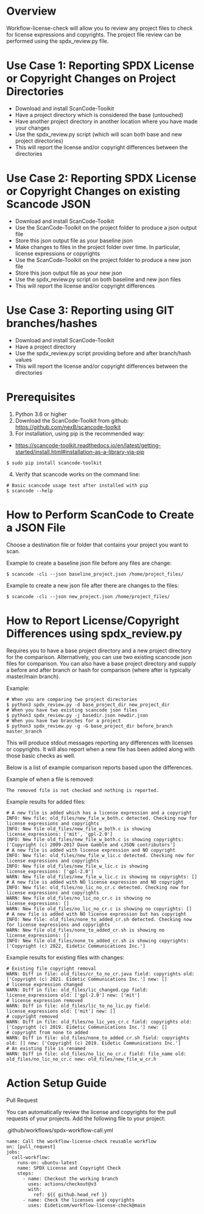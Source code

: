 # Overview
Workflow-license-check will allow you to review any project files to check for
license expressions and copyrights. The project file review can be performed
using the spdx_review.py file.

# Use Case 1: Reporting SPDX License or Copyright Changes on Project Directories
- Download and install ScanCode-Toolkit
- Have a project directory which is considered the base (untouched)
- Have another project directory in another location where you have made your changes
- Use the spdx_review.py script (which will scan both base and new project directories)
- This will report the license and/or copyright differences between the directories

# Use Case 2: Reporting SPDX License or Copyright Changes on existing Scancode JSON
- Download and install ScanCode-Toolkit
- Use the ScanCode-Toolkit on the project folder to produce a json output file
- Store this json output file as your baseline json
- Make changes to files in the project folder over time. In particular, license
  expressions or copyrights
- Use the ScanCode-Toolkit on the project folder to produce a new json file
- Store this json output file as your new json
- Use the spdx_review.py script on both baseline and new json files
- This will report the license and/or copyright differences

# Use Case 3: Reporting using GIT branches/hashes
- Download and install ScanCode-Toolkit
- Have a project directory
- Use the spdx_review.py script providing before and after branch/hash values
- This will report the license and/or copyright differences between the directories

# Prerequisites
1. Python 3.6 or higher
2. Download the ScanCode-Toolkit from github:
https://github.com/nexB/scancode-toolkit
3. For installation, using pip is the recommended way:
- https://scancode-toolkit.readthedocs.io/en/latest/getting-started/install.html#installation-as-a-library-via-pip
```
$ sudo pip install scancode-toolkit
```
4. Verify that scancode works on the command line:
```
# Basic scancode usage test after installed with pip
$ scancode --help
```

# How to Perform ScanCode to Create a JSON File
Choose a destination file or folder that contains your project you want to scan.

Example to create a baseline json file before any files are change:
```
$ scancode -cli --json baseline_project.json /home/project_files/
```
Example to create a new json file after there are changes to the files:
```
$ scancode -cli --json new_project.json /home/project_files/
```

# How to Report License/Copyright Differences using spdx_review.py
Requires you to have a base project directory and a new project directory for the comparison.
Alternatively, you can use two existing scancode json files for comparison.
You can also have a base project directory and supply a before and after branch
or hash for comparison (where after is typically master/main branch).

Example:
```
# When you are comparing two project directories
$ python3 spdx_review.py -d base_project_dir new_project_dir
# When you have two existing scancode json files
$ python3 spdx_review.py -j basedir.json newdir.json
# When you have two branches for a project
$ python3 spdx_review.py -g -G base_project_dir before_branch master_branch
```
This will produce stdout messages reporting any differences with licenses or
copyrights. It will also report when a new file has been added along with those
basic checks as well.

Below is a list of example comparison reports based upon the differences.

Example of when a file is removed:
```
The removed file is not checked and nothing is reported.
```
Example results for added files:
```
# A new file is added which has a license expression and a copyright
INFO: New file: old_files/new_file_w_both.c detected. Checking now for license expressions and copyrights
INFO: New file old_files/new_file_w_both.c is showing license_expressions: ['mit', 'gpl-2.0']
INFO: New file old_files/new_file_w_both.c is showing copyrights: ['Copyright (c) 2009-2017 Dave Gamble and cJSON contributors']
# A new file is added with license expression and NO copyright
INFO: New file: old_files/new_file_w_lic.c detected. Checking now for license expressions and copyrights
INFO: New file old_files/new_file_w_lic.c is showing license_expressions: ['gpl-2.0']
WARN: New file old_files/new_file_w_lic.c is showing no copyrights: []
# A new file is added with NO license expression and NO copyright
INFO: New file: old_files/no_lic_no_cr.c detected. Checking now for license expressions and copyrights
WARN: New file old_files/no_lic_no_cr.c is showing no license_expressions: []
WARN: New file old_files/no_lic_no_cr.c is showing no copyrights: []
# A new file is added with NO license expression but has copyright
INFO: New file: old_files/none_to_added_cr.sh detected. Checking now for license expressions and copyrights
WARN: New file old_files/none_to_added_cr.sh is showing no license_expressions: []
INFO: New file old_files/none_to_added_cr.sh is showing copyrights: ['Copyright (c) 2022, Eidetic Communications Inc.']
```

Example results for existing files with changes:
```
# Existing file copyright removal
WARN: Diff in file: old_files/cr_to_no_cr.java field: copyrights old: ['Copyright (c) 2021. Eidetic Communications Inc.'] new: []
# license expression changed
WARN: Diff in file: old_files/lic_changed.cpp field: license_expressions old: ['gpl-2.0'] new: ['mit']
# license expression removed
WARN: Diff in file: old_files/lic_to_no_lic.py field: license_expressions old: ['mit'] new: []
# copyright removed
WARN: Diff in file: old_files/no_lic_yes_cr.c field: copyrights old: ['Copyright (c) 2019. Eidetic Communications Inc.'] new: []
# copyright from none to added
WARN: Diff in file: old_files/none_to_added_cr.sh field: copyrights old: [] new: ['Copyright (c) 2019. Eidetic Communications Inc.']
# An existing file is renamed
WARN: Diff in file: old_files/no_lic_no_cr.c field: file_name old: old_files/no_lic_no_cr.c new: old_files/new_file_w_cr.h
```
# Action Setup Guide

Pull Request

You can automatically review the license and copyrights for the pull requests
of your projects. Add the following file to your project:

.github/workflows/spdx-workflow-call.yml

```
name: Call the workflow-license-check reusable workflow
on: [pull_request]
jobs:
  call-workflow:
    runs-on: ubuntu-latest
    name: SPDX License and Copyright Check
    steps:
      - name: Checkout the working branch
        uses: actions/checkout@v3
        with:
          ref: ${{ github.head_ref }}
      - name: Check the licenses and copyrights
        uses: Eideticom/workflow-license-check@main
```
